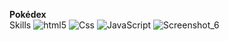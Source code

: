 <b>Pokédex</b> <br>
Skills
  <img alt="html5" src="https://img.shields.io/badge/-HTML5-E34F26?style=flat-square&logo=html5&logoColor=white"/>
  <img alt="Css" src="https://img.shields.io/badge/-CSS3-1572B6?style=flat-square&logo=css3&logoColor=white"/>
  <img alt="JavaScript" src="https://img.shields.io/badge/-JavaScript-F7DF1E?style=flat-square&logo=javascript&logoColor=white"/> 
![Screenshot_6](https://github.com/Anapds/ProjetoPokedex/assets/109384880/8d46de65-92bc-4565-b76f-878b34ee9083)

